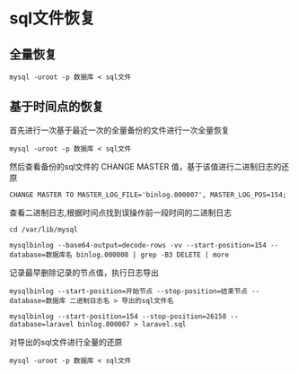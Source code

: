 # sql文件恢复

## 全量恢复
```
mysql -uroot -p 数据库 < sql文件
```

## 基于时间点的恢复
首先进行一次基于最近一次的全量备份的文件进行一次全量恢复
```
mysql -uroot -p 数据库 < sql文件
```
然后查看备份的sql文件的 CHANGE MASTER 值，基于该值进行二进制日志的还原
```
CHANGE MASTER TO MASTER_LOG_FILE='binlog.000007', MASTER_LOG_POS=154;
```
查看二进制日志,根据时间点找到误操作前一段时间的二进制日志
```
cd /var/lib/mysql

mysqlbinlog --base64-output=decode-rows -vv --start-position=154 --database=数据库名 binlog.000008 | grep -B3 DELETE | more
```

记录最早删除记录的节点值，执行日志导出
```
mysqlbinlog --start-position=开始节点 --stop-position=结束节点 --database=数据库 二进制日志名 > 导出的sql文件名

mysqlbinlog --start-position=154 --stop-position=26158 --database=laravel binlog.000007 > laravel.sql
```

对导出的sql文件进行全量的还原
```
mysql -uroot -p 数据库 < sql文件
```
